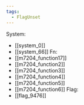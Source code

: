 ```yaml
---
tags:
  - FlagUnset
---
```

System:
- [[system_0]]
- [[system_66]]
Fn:
- [[m7204_function17]]
- [[m7204_function2]]
- [[m7204_function3]]
- [[m7204_function4]]
- [[m7204_function5]]
- [[m7204_function6]]
Flag:
- [[flag_9476]]
